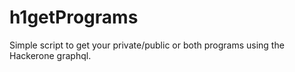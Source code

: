 # h1getPrograms
Simple script to get your private/public or both programs using the Hackerone graphql.
